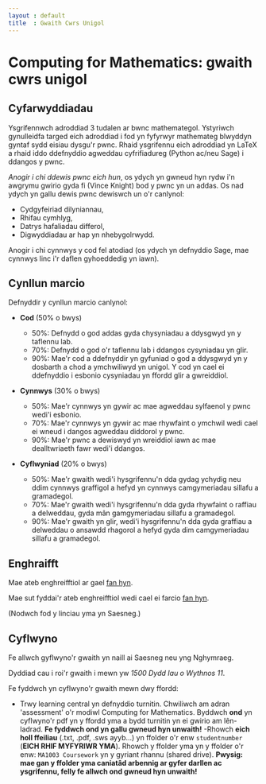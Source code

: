 ```yaml
---
layout : default
title  : Gwaith Cwrs Unigol
---
```

# Computing for Mathematics: gwaith cwrs unigol

## Cyfarwyddiadau

Ysgrifennwch adroddiad 3 tudalen ar bwnc mathemategol. Ystyriwch gynulleidfa targed eich adroddiad i fod yn fyfyrwyr mathemateg blwyddyn gyntaf sydd eisiau dysgu'r pwnc. Rhaid ysgrifennu eich adroddiad yn LaTeX a rhaid iddo ddefnyddio agweddau cyfrifiadureg (Python ac/neu Sage) i ddangos y pwnc.

*Anogir i chi ddewis pwnc eich hun*, os ydych yn gwneud hyn rydw i'n awgrymu gwirio gyda fi (Vince Knight) bod y pwnc yn un addas. Os nad ydych yn gallu dewis pwnc dewiswch un o'r canlynol:

- Cydgyfeiriad dilyniannau,
- Rhifau cymhlyg,
- Datrys hafaliadau differol,
- Digwyddiadau ar hap yn nhebygolrwydd.

Anogir i chi cynnwys y cod fel atodiad (os ydych yn defnyddio Sage, mae cynnwys linc i'r daflen gyhoeddedig yn iawn).


## Cynllun marcio

Defnyddir y cynllun marcio canlynol:

- **Cod** (50% o bwys)
	- 50%: Defnydd o god addas gyda chysyniadau a ddysgwyd yn y taflennu lab.
	- 70%: Defnydd o god o'r taflennu lab i ddangos cysyniadau yn glir.
	- 90%: Mae'r cod a ddefnyddir yn gyfuniad o god a ddysgwyd yn y dosbarth a chod a ymchwiliwyd yn unigol. Y cod yn cael ei ddefnyddio i esbonio cysyniadau yn ffordd glir a gwreiddiol.

- **Cynnwys** (30% o bwys)
	- 50%: Mae'r cynnwys yn gywir ac mae agweddau sylfaenol y pwnc wedi'i esbonio.
	- 70%: Mae'r cynnwys yn gywir ac mae rhywfaint o ymchwil wedi cael ei wneud i dangos agweddau diddorol y pwnc.
	- 90%: Mae'r pwnc a dewiswyd yn wreiddiol iawn ac mae dealltwriaeth fawr wedi'i ddangos.

- **Cyflwyniad** (20% o bwys)
	- 50%: Mae'r gwaith wedi'i hysgrifennu'n dda gydag ychydig neu ddim cynnwys graffigol a hefyd yn cynnwys camgymeriadau sillafu a gramadegol.
	- 70%: Mae'r gwaith wedi'i hysgrifennu'n dda gyda rhywfaint o raffiau a delweddau, gyda mân gamgymeriadau sillafu a gramadegol.
	- 90%: Mae'r gwaith yn glir, wedi'i hysgrifennu'n dda gyda graffiau a delweddau o ansawdd rhagorol a hefyd gyda dim camgymeriadau sillafu a gramadegol.


## Enghraifft
Mae ateb enghreifftiol ar gael [fan hyn](http://goo.gl/ly8fdG).

Mae sut fyddai'r ateb enghreifftiol wedi cael ei farcio [fan hyn](https://www.writelatex.com/read/qcjzqvbrmsfq).

(Nodwch fod y linciau yma yn Saesneg.)


## Cyflwyno

Fe allwch gyflwyno'r gwaith yn naill ai Saesneg neu yng Nghymraeg.

Dyddiad cau i roi'r gwaith i mewn yw *1500 Dydd Iau o Wythnos 11*.

Fe fyddwch yn cyflwyno'r gwaith mewn dwy ffordd:

- Trwy learning central yn defnyddio turnitin. Chwiliwch am adran 'assessment' o'r modiwl Computing for Mathematics. Byddwch **ond** yn cyflwyno'r pdf yn y ffordd yma a bydd turnitin yn ei gwirio am lên-ladrad. **Fe fyddwch ond yn gallu gwneud hyn unwaith!**
-Rhowch **eich holl ffeiliau** (.txt, .pdf, .sws ayyb...) yn ffolder o'r enw `studentnumber` (**EICH RHIF MYFYRIWR YMA**). Rhowch y ffolder yma yn y ffolder o'r enw: `MA1003 Coursework` yn y gyriant rhannu (shared drive). **Pwysig: mae gan y ffolder yma caniatâd arbennig ar gyfer darllen ac ysgrifennu, felly fe allwch ond gwneud hyn unwaith!**
